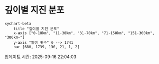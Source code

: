 # 깊이별 지진 분포

```mermaid
xychart-beta
    title "깊이별 지진 분포"
    x-axis ["0-10km", "11-30km", "31-70km", "71-150km", "151-300km", "300km+"]
    y-axis "발생 횟수" 0 --> 1741
    bar [680, 1739, 130, 21, 1, 2]
```

업데이트 시간: 2025-09-16 22:04:03

